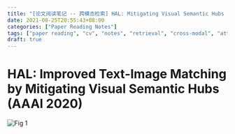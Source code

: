 ```yaml
---
title: "[论文阅读笔记 -- 跨模态检索] HAL: Mitigating Visual Semantic Hubs (AAAI 2020)"
date: 2021-08-25T20:55:43+08:00
categories: ["Paper Reading Notes"]
tags: ["paper reading", "cv", "notes", "retrieval", "cross-modal", "attention", "hubness"]
draft: true
---
```


# HAL: Improved Text-Image Matching by Mitigating Visual Semantic Hubs (AAAI 2020)

![Fig 1](/images/2021/PRN83/1.png)
